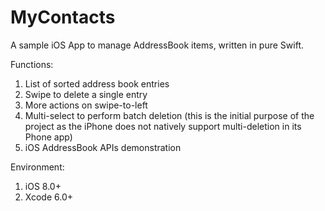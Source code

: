 MyContacts
==========

A sample iOS App to manage AddressBook items, written in pure Swift.

Functions:

1. List of sorted address book entries
2. Swipe to delete a single entry
3. More actions on swipe-to-left
4. Multi-select to perform batch deletion (this is the initial purpose of the project as the iPhone does not natively support multi-deletion in its Phone app)
5. iOS AddressBook APIs demonstration

Environment:

1. iOS 8.0+
2. Xcode 6.0+ 
